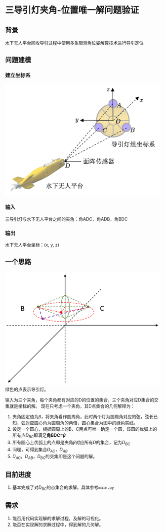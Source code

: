 # 三导引灯夹角-位置唯一解问题验证

## 背景
水下无人平台回收导引过程中使用多象限测角位姿解算技术进行导引定位

## 问题建模
### 建立坐标系
![导引灯与水下无人平台坐标系](cord.png)

### 输入
三导引灯与水下无人平台之间的夹角：角ADC，角ADB，角BDC

### 输出
水下无人平台坐标：(x, y, z)

## 一个思路
![根据圆周角角度不变计算解的几何](insc.png)
绿色的点表示导引灯。

输入为三个夹角，每个夹角都有对应的D的位置的集合，三个夹角对应D集合的交集就是坐标的解。
现在只考虑一个夹角，其D点集合的几何解释为：
1. 夹角固定值为$\beta$，将夹角看作圆周角，此时两个灯为圆周角对应的弦，弦长已知，弧对应圆心角为圆周角的两倍，圆心集合为图中的绿色实线。
2. 设定一个圆心，根据圆周上的B、C两点可唯一确定一个圆，该圆的优弧上的所有点$D_{BC}$即满足**角BDC=$\beta$**
3. 所有圆心上优弧上的点即是夹角$\beta$对应所有$D$的集合，记为$D_{BC}$
4. 同理，可得到集合$D_{AC}$，$D_{AB}$
5. $D_{AC}$，$D_{AB}$，$D_{BC}$的交集即是这个问题的解。

## 目前进度
1. 基本完成了对$D_{BC}$的点集合的求解，具体参考```main.py```

## 需求
1. 能否用代码实现解的求解过程，及解的可视化。
2. 能否在实现解的求解过程中，得到解的几何解。




